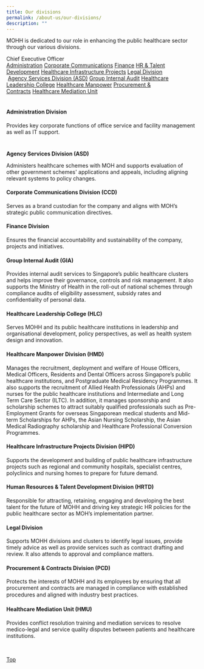 ```yaml
---
title: Our divisions
permalink: /about-us/our-divisions/
description: ""
---
```

<div class="divisions" id="top"><p>​​​​​​​​​MOHH is dedicated to our role in enhancing the public healthcare sector through our various divisions.</p><div class="listing"><div class="md pull-center">Chief Executive Officer<br></div><div class="leftblock"> 
         <span class="line1"><a href="#admin">Administration</a></span><span class="line">&nbsp;</span><span class="line1"><a href="#corporate">Corporate Communications</a></span><span class="line">&nbsp;</span><span class="line1"><a href="#finance">Finance</a></span><span class="line">&nbsp;</span><span class="line1"><a href="#hr">HR &amp; Talent Development</a></span><span class="line">&nbsp;</span><span class="line1"><a href="#infra">Healthcare Infrastructure Projects</a></span><span class="line">&nbsp;</span><span class="line1"><a href="#legal">Legal Division</a></span><span class="line">&nbsp;</span><span class="line1"></span></div><div class="rightblock"> 
         <span class="line">&nbsp;</span><span class="line1"><a href="#agency">Agency Services Division (ASD)</a></span><span class="line">&nbsp;</span><span class="line1"><a href="#audit">Group Internal Audit</a></span><span class="line">&nbsp;</span><span class="line1"><a href="#leadership">Healthcare Leadership College</a></span><span class="line">&nbsp;</span><span class="line1"><a href="#manpower">Healthcare Manpower</a></span><span class="line">&nbsp;</span><span class="line1"><a href="#procurement">Procurement &amp; Contracts</a></span><span class="line">&nbsp;</span><span class="line1"><a href="#mediation">Healthcare Mediation Unit</a></span></div><div class="clearfix">&nbsp;<br></div></div><h4 id="admin">Administration Division<br></h4><p>Provides key corporate functions of office service and facility management as well as IT support.</p><h4 id="agency" style="margin-top:40px;margin-bottom:10px;">Agency Services Division (ASD)</h4><p>Administers healthcare schemes with MOH and supports evaluation of other government schemes' applications and appeals, including aligning relevant systems to policy changes.<br></p><h4 id="corporate">Corporate Communications Division (CCD)</h4><p>Serves as a brand custodian for the company and aligns with MOH’s strategic public communication directives.</p><h4 id="finance">Finance Division</h4><p>Ensures the financial accountability and sustainability of the company, projects and initiatives.</p><h4 id="audit">Group Internal Audit (GIA)</h4><p>Provides internal audit services to Singapore’s public healthcare clusters and helps improve their governance, controls and risk management. It also supports the Ministry of Health in the roll-out of national schemes through compliance audits of eligibility assessment, subsidy rates and confidentiality of personal data.</p><h4 id="leadership">Healthcare Leadership College (HLC)</h4><p>Serves MOHH and its public healthcare institutions in leadership and organisational development, policy perspectives, as well as health system design and innovation.</p><h4 id="manpower">Healthcare Manpower Division (HMD)</h4><p>Manages the recruitment, deployment and welfare of House Officers, Medical Officers, Residents and Dental Officers across Singapore’s public healthcare institutions, and Postgraduate Medical Residency Programmes. It also supports the recruitment of Allied Health Professionals (AHPs) and nurses for the public healthcare institutions and Intermediate and Long Term Care Sector (ILTC). In addition, it manages sponsorship and scholarship schemes to attract suitably qualified professionals such as Pre-Employment Grants for overseas Singaporean medical students and Mid-term Scholarships for AHPs, the Asian Nursing Scholarship, the Asian Medical Radiography scholarship and Healthcare Professional Conversion Programmes.</p><h4 id="infra">Healthcare Infrastructure Projects Division (HIPD)</h4><p>Supports the development and building of public healthcare infrastructure projects such as regional and community hospitals, specialist centres, polyclinics and nursing homes to prepare for future demand.</p><h4 id="hr">Human Resources &amp; Talent Development Division (HRTD)</h4><p>Responsible for attracting, retaining, engaging and developing the best talent for the future of MOHH and driving key strategic HR policies for the public healthcare sector as MOH’s implementation partner.</p>
   <h4 id="legal">Legal Division<br></h4><p>Supports MOHH divisions and clusters to identify legal issues, provide timely advice as well as provide services such as contract drafting and review. It also attends to approval and compliance matters.</p><h4 id="procurement">Procurement &amp; Contracts Division (PCD)</h4><p>Protects the interests of MOHH and its employees by ensuring that all procurement and contracts are managed in compliance with established procedures and aligned with industry best practices.<span style="font-family:&quot;segoe ui&quot;, segoe, tahoma, helvetica, arial, sans-serif;">​​</span></p><h4 id="mediation">Healthcare Mediation Unit (HMU)<br></h4><p>Provides conflict resolution training and mediation services to resolve medico-legal and service quality disputes between patients and healthcare institutions.<br></p>​​ 
   <div class="top"> 
      <a href="#top"><img src="/_catalogs/masterpage/images/top.jpg" alt="">
         <p>Top</p></a></div></div>
